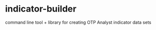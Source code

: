 indicator-builder
=================

command line tool + library for creating OTP Analyst indicator data sets
